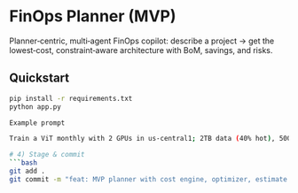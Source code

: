 # FinOps Planner (MVP)

Planner‑centric, multi‑agent FinOps copilot: describe a project → get the lowest‑cost, constraint‑aware architecture with BoM, savings, and risks.

## Quickstart
```bash
pip install -r requirements.txt
python app.py

Example prompt

Train a ViT monthly with 2 GPUs in us-central1; 2TB data (40% hot), 500GB egress, latency 200ms.

# 4) Stage & commit
```bash
git add .
git commit -m "feat: MVP planner with cost engine, optimizer, estimate guard, viz, and GCP blueprint"